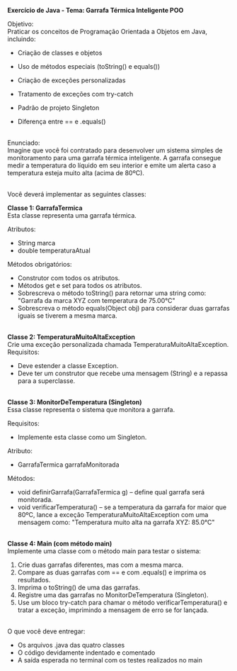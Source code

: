 <b> Exercício de Java - Tema: Garrafa Térmica Inteligente POO<br></b> 

Objetivo:<br>
Praticar os conceitos de Programação Orientada a Objetos em Java, incluindo:<br>

- Criação de classes e objetos

- Uso de métodos especiais (toString() e equals())

- Criação de exceções personalizadas

- Tratamento de exceções com try-catch

- Padrão de projeto Singleton

- Diferença entre == e .equals()<br><br>

Enunciado:<br>
Imagine que você foi contratado para desenvolver um sistema simples de monitoramento para uma garrafa térmica inteligente. A garrafa consegue medir a temperatura do líquido em seu interior e emite um alerta caso a temperatura esteja muito alta (acima de 80ºC).<br><br>

Você deverá implementar as seguintes classes:<br>

<b> Classe 1: GarrafaTermica<br> </b>
Esta classe representa uma garrafa térmica.<br>

Atributos:<br>
- String marca
- double temperaturaAtual<br>

Métodos obrigatórios:<br>
- Construtor com todos os atributos.
- Métodos get e set para todos os atributos.
- Sobrescreva o método toString() para retornar uma string como:
"Garrafa da marca XYZ com temperatura de 75.00°C"
- Sobrescreva o método equals(Object obj) para considerar duas garrafas iguais se tiverem a mesma marca.<br><br>

 <b>Classe 2: TemperaturaMuitoAltaException</b><br>
Crie uma exceção personalizada chamada TemperaturaMuitoAltaException.<br>
Requisitos:<br>
- Deve estender a classe Exception.
- Deve ter um construtor que recebe uma mensagem (String) e a repassa para a superclasse.<br><br>

<b> Classe 3: MonitorDeTemperatura (Singleton)</b><br>
Essa classe representa o sistema que monitora a garrafa.<br>

Requisitos:<br>
- Implemente esta classe como um Singleton.<br>

Atributo:<br>
- GarrafaTermica garrafaMonitorada<br>

Métodos:<br>
- void definirGarrafa(GarrafaTermica g) – define qual garrafa será monitorada.
- void verificarTemperatura() – se a temperatura da garrafa for maior que 80ºC, lance a exceção TemperaturaMuitoAltaException com uma mensagem como:
"Temperatura muito alta na garrafa XYZ: 85.0°C"<br><br>

<b>Classe 4: Main (com método main)</b><br>
Implemente uma classe com o método main para testar o sistema:
1. Crie duas garrafas diferentes, mas com a mesma marca.<br>
2. Compare as duas garrafas com == e com .equals() e imprima os resultados.<br>
3. Imprima o toString() de uma das garrafas.<br>
4. Registre uma das garrafas no MonitorDeTemperatura (Singleton).<br>
5. Use um bloco try-catch para chamar o método verificarTemperatura() e tratar a exceção, imprimindo a mensagem de erro se for lançada.
<br><br>

O que você deve entregar:<br>
- Os arquivos .java das quatro classes<br>
- O código devidamente indentado e comentado<br>
- A saída esperada no terminal com os testes realizados no main<br>

